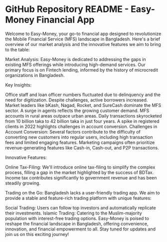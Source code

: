 <h1>GitHub Repository README - Easy-Money Financial App</h1>

Welcome to Easy-Money, your go-to financial app designed to revolutionize the Mobile Financial Service (MFS) landscape in Bangladesh. Here's a brief overview of our market analysis and the innovative features we aim to bring to the table:

Market Analysis:
Easy-Money is dedicated to addressing the gaps in existing MFS offerings while introducing high-demand services. Our primary focus is on Fintech lending, informed by the history of microcredit organizations in Bangladesh.

Key Insights:

Office staff and loan officer numbers fluctuated due to delinquency and the need for digitization.
Despite challenges, active borrowers increased.
Market leaders like bKash, Nagad, Rocket, and SureCash dominate the MFS sector.
A surge in agents reflects the growing customer demand.
MFS accounts in rural areas outpace urban areas.
Daily transactions skyrocketed from 10 billion taka to 42 billion taka in just four years.
A spike in registered clients in 2022 highlights challenges in account conversion.
Challenges in Account Conversion:
Several factors contribute to the difficulty of converting new customers into regular users, including high transaction fees and limited engaging features. Marketing campaigns often prioritize revenue-generating features like Cash-in, Cash-out, and P2P transactions.

Innovative Features:

Online Tax-Filing: We'll introduce online tax-filing to simplify the complex process, filling a gap in the market highlighted by the success of BDTax. Income tax contributes significantly to government revenue and has been steadily growing.

Trading on the Go: Bangladesh lacks a user-friendly trading app. We aim to provide a stable and feature-rich trading platform with unique features:

Social Trading: Users can follow top investors and automatically replicate their investments.
Islamic Trading: Catering to the Muslim-majority population with interest-free trading options.
Easy-Money is poised to reshape the financial landscape in Bangladesh, offering convenience, innovation, and financial empowerment to all. Stay tuned for updates and join us on this exciting journey!
